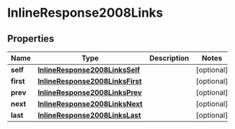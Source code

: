 
# InlineResponse2008Links

## Properties
Name | Type | Description | Notes
------------ | ------------- | ------------- | -------------
**self** | [**InlineResponse2008LinksSelf**](InlineResponse2008LinksSelf.md) |  |  [optional]
**first** | [**InlineResponse2008LinksFirst**](InlineResponse2008LinksFirst.md) |  |  [optional]
**prev** | [**InlineResponse2008LinksPrev**](InlineResponse2008LinksPrev.md) |  |  [optional]
**next** | [**InlineResponse2008LinksNext**](InlineResponse2008LinksNext.md) |  |  [optional]
**last** | [**InlineResponse2008LinksLast**](InlineResponse2008LinksLast.md) |  |  [optional]



